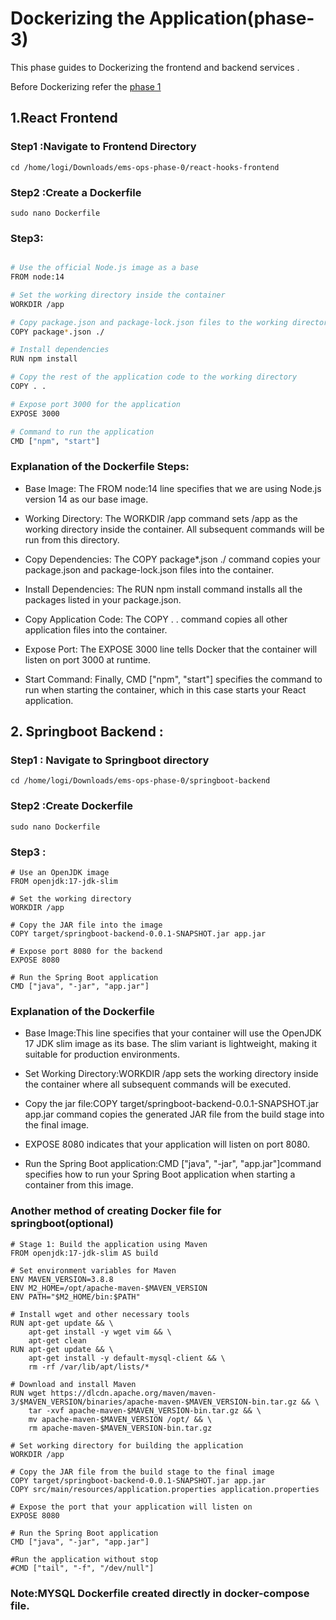 # Dockerizing the Application(phase-3)

This phase guides to Dockerizing the frontend and backend services .

Before Dockerizing refer the [phase 1](https://github.com/Ranjitha75388/Jumisa-Technology/blob/main/3-Tier%20web%20Application/Build%20and%20deploy%20application(phase-1).md)

## 1.React Frontend

### Step1 :Navigate to Frontend Directory
```
cd /home/logi/Downloads/ems-ops-phase-0/react-hooks-frontend
```
### Step2 :Create a Dockerfile
```
sudo nano Dockerfile
```
### Step3:
```bash

# Use the official Node.js image as a base
FROM node:14

# Set the working directory inside the container
WORKDIR /app

# Copy package.json and package-lock.json files to the working directory
COPY package*.json ./

# Install dependencies
RUN npm install

# Copy the rest of the application code to the working directory
COPY . .

# Expose port 3000 for the application
EXPOSE 3000

# Command to run the application
CMD ["npm", "start"]
```
### Explanation of the Dockerfile Steps:

- Base Image: The FROM node:14 line specifies that we are using Node.js version 14 as our base image.

- Working Directory: The WORKDIR /app command sets  /app as the working directory inside the container. All subsequent commands will be run from this directory.

- Copy Dependencies: The COPY package*.json ./ command copies your package.json and package-lock.json files into the container.

- Install Dependencies: The RUN npm install command installs all the packages listed in your package.json.

- Copy Application Code: The COPY . . command copies all other application files into the container.

- Expose Port: The EXPOSE 3000 line tells Docker that the container will listen on port 3000 at runtime.

- Start Command: Finally, CMD ["npm", "start"] specifies the command to run when starting the container, which in this case starts your React application.

## 2. Springboot Backend :

### Step1 : Navigate to Springboot directory
```
cd /home/logi/Downloads/ems-ops-phase-0/springboot-backend
```
### Step2 :Create Dockerfile
```
sudo nano Dockerfile
```
### Step3 :
```
# Use an OpenJDK image
FROM openjdk:17-jdk-slim

# Set the working directory
WORKDIR /app

# Copy the JAR file into the image
COPY target/springboot-backend-0.0.1-SNAPSHOT.jar app.jar

# Expose port 8080 for the backend
EXPOSE 8080

# Run the Spring Boot application
CMD ["java", "-jar", "app.jar"]
```
### Explanation of the Dockerfile

- Base Image:This line specifies that your container will use the OpenJDK 17 JDK slim image as its base. The slim variant is lightweight, making it suitable for production environments.

- Set Working Directory:WORKDIR /app sets the working directory inside the container where all subsequent commands will be executed.

- Copy the jar file:COPY target/springboot-backend-0.0.1-SNAPSHOT.jar app.jar command copies the generated JAR file from the build stage into the final image.

- EXPOSE 8080 indicates that your application will listen on port 8080.

- Run the Spring Boot application:CMD ["java", "-jar", "app.jar"]command specifies how to run your Spring Boot application when starting a container from this image.

### Another method of creating Docker file for springboot(optional)
```
# Stage 1: Build the application using Maven
FROM openjdk:17-jdk-slim AS build

# Set environment variables for Maven
ENV MAVEN_VERSION=3.8.8
ENV M2_HOME=/opt/apache-maven-$MAVEN_VERSION
ENV PATH="$M2_HOME/bin:$PATH"

# Install wget and other necessary tools
RUN apt-get update && \
    apt-get install -y wget vim && \ 
    apt-get clean
RUN apt-get update && \
    apt-get install -y default-mysql-client && \
    rm -rf /var/lib/apt/lists/*

# Download and install Maven
RUN wget https://dlcdn.apache.org/maven/maven-3/$MAVEN_VERSION/binaries/apache-maven-$MAVEN_VERSION-bin.tar.gz && \
    tar -xvf apache-maven-$MAVEN_VERSION-bin.tar.gz && \
    mv apache-maven-$MAVEN_VERSION /opt/ && \
    rm apache-maven-$MAVEN_VERSION-bin.tar.gz

# Set working directory for building the application
WORKDIR /app

# Copy the JAR file from the build stage to the final image
COPY target/springboot-backend-0.0.1-SNAPSHOT.jar app.jar
COPY src/main/resources/application.properties application.properties

# Expose the port that your application will listen on
EXPOSE 8080

# Run the Spring Boot application
CMD ["java", "-jar", "app.jar"]

#Run the application without stop
#CMD ["tail", "-f", "/dev/null"]
```
### Note:MYSQL Dockerfile created directly in docker-compose file.
